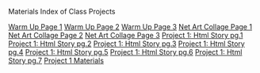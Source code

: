 
<html lang="en">
    <head>
        <meta charset="UTF-8" />
        <title>Project 2: Net Art Collage Page 1</title>
        <link rel="stylesheet" href="styles.css" />
        <script src="script.js"></script>
    </head>
    <body>
        <p>Materials Index of Class Projects</p>
        <a href="Page%201%20of%20Warm%20Up.html">Warm Up Page 1</a>
        <a href="Page%202%20of%20Warm%20Up.html">Warm Up Page 2</a>
        <a href="Page%203%20of%20Warm%20up.html">Warm Up Page 3</a>
        <a href="Page%201%20of%20Net_Art_Collage%20.html">Net Art Collage Page 1</a>
        <a href="Page%202%20of%20Net_Art_Collage.html">Net Art Collage Page 2</a>
        <a href="Page%203%20od%20Net_Art_Collage.html">Net Art Collage Page 3</a>
        <a href="Html_Story_Page_1.html">Project 1: Html Story pg.1</a>
        <a href="Html_Story_Page_2.html">Project 1: Html Story pg.2</a>
        <a href="Html_Story_Page_3.html">Project 1: Html Story pg.3</a>
        <a href="Html_Story_Page_4.html">Project 1: Html Story pg.4</a>
        <a href="Html_Story_Page_5.html">Project 1: Html Story pg.5</a>
        <a href="Html_Story_Page_6.html">Project 1: Html Story pg.6</a>
        <a href="Html_Story_Page_7.html">Project 1: Html Story pg.7</a>
        <a href="CitedSourcesIndexofHTMLStory.html">Project 1 Materials</a>
        <a href=""></a>
    </body>
</html>
